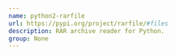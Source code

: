 ```yaml
---
name: python2-rarfile
url: https://pypi.org/project/rarfile/#files
description: RAR archive reader for Python.
group: None
---
```

